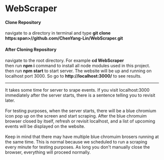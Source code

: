 # WebScraper
<h4>Clone Repository</h4>
navigate to a directory in terminal and type <b>git clone https:span></span>//github.com/ChenYang-Lin/WebScraper.git</b>

<h4>After Cloning Repository</h4>
navigate to the root directory. For example <b>cd WebScraper</b>
<br>
then run <b>npm i</b> command to install all node modules used in this project.
<br>
then run <b>npm start</b> to start server. The website will be up and running on localhost port 3000. So go to <b>http://localhost:3000/</b> to see results.
<br>
<hr>
It takes some time for server to srape events. If you visit localhost:3000 immediately after the server starts, there is a sentence telling you to revisit later.
<br>
<br>
For testing purposes, when the server starts, there will be a blue chromium icon pop up on the screen and start scraping. After the blue chromuim browser closed by itself, refresh or revisit localhost, and a list of upcoming events will be displayed on the website.
<br>
<br>
Keep in mind that there may have multiple blue chromuim brosers running at the same time. This is normal because we scheduled to run a scraping every minute for testing purposes. As long you don't manually close the browser, everything will proceed normally.
